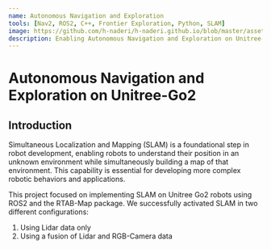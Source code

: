 ```yaml
---
name: Autonomous Navigation and Exploration
tools: [Nav2, ROS2, C++, Frontier Exploration, Python, SLAM]
image: https://github.com/h-naderi/h-naderi.github.io/blob/master/assets/3-nav-intro.gif?raw=true
description: Enabling Autonomous Navigation and Exploration on Unitree-Go2 Robot
---
```


# Autonomous Navigation and Exploration on Unitree-Go2 

## Introduction

Simultaneous Localization and Mapping (SLAM) is a foundational step in robot development, enabling robots to understand their position in an unknown environment while simultaneously building a map of that environment. This capability is essential for developing more complex robotic behaviors and applications.

This project focused on implementing SLAM on Unitree Go2 robots using ROS2 and the RTAB-Map package. We successfully activated SLAM in two different configurations:
1. Using Lidar data only
2. Using a fusion of Lidar and RGB-Camera data 